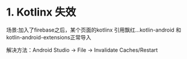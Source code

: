 # 1. Kotlinx 失效

场景:加入了firebase之后，某个页面的kotlinx 引用飘红...kotlin-android 和kotlin-android-extensions正常导入

解决方法：Android Studio -> File -> Invalidate Caches/Restart